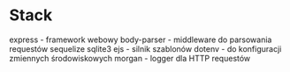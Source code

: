 # Stack
express - framework webowy
body-parser - middleware do parsowania requestów
sequelize
sqlite3
ejs - silnik szablonów
dotenv - do konfiguracji zmiennych środowiskowych
morgan - logger dla HTTP requestów